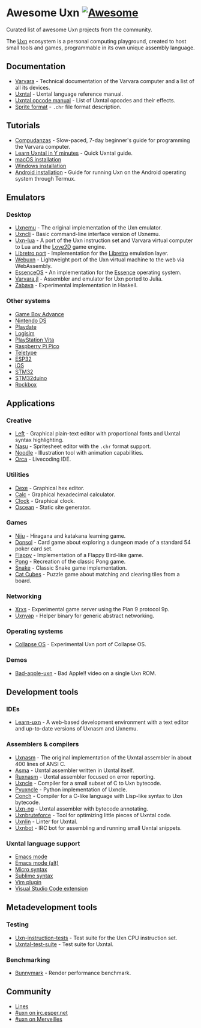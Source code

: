 # Awesome Uxn [![Awesome](https://awesome.re/badge.svg)](https://awesome.re)

Curated list of awesome Uxn projects from the community.

The [Uxn](https://100r.co/site/uxn.html) ecosystem is a personal computing playground, created to host small tools and games, programmable in its own unique assembly language.

## Documentation

- [Varvara](https://wiki.xxiivv.com/site/varvara.html) - Technical documentation of the Varvara computer and a list of all its devices.
- [Uxntal](https://wiki.xxiivv.com/site/uxntal.html) - Uxntal language reference manual.
- [Uxntal opcode manual](https://wiki.xxiivv.com/site/uxntal_reference.html) - List of Uxntal opcodes and their effects.
- [Sprite format](https://wiki.xxiivv.com/site/chr_format.html) - `.chr` file format description.

## Tutorials

- [Compudanzas](https://compudanzas.net/uxn_tutorial.html) - Slow-paced, 7-day beginner's guide for programming the Varvara computer.
- [Learn Uxntal in Y minutes](https://learnxinyminutes.com/docs/uxntal/) - Quick Uxntal guide.
- [macOS installation](https://eli.li/2021/09/27/how-to-install-uxn-on-macos)
- [Windows installation](https://itch.io/t/1605965/a-quick-guide-to-running-this-software)
- [Android installation](https://llllllll.co/t/uxn-virtual-computer/46103/253) - Guide for running Uxn on the Android operating system through Termux.

## Emulators

### Desktop

- [Uxnemu](https://git.sr.ht/~rabbits/uxn/tree/main/item/src/uxnemu.c) - The original implementation of the Uxn emulator.
- [Uxncli](https://git.sr.ht/~rabbits/uxn/tree/main/item/src/uxncli.c) - Basic command-line interface version of Uxnemu.
- [Uxn-lua](https://github.com/DeltaF1/uxn-lua) - A port of the Uxn instruction set and Varvara virtual computer to Lua and the [Love2D](https://love2d.org/) game engine.
- [Libretro port](https://github.com/kivutar/uxn) - Implementation for the [Libretro](https://www.libretro.com/) emulation layer.
- [Webuxn](https://github.com/aduros/webuxn) - Lightweight port of the Uxn virtual machine to the web via WebAssembly.
- [EssenceOS](https://gitlab.com/nakst/essence/-/tree/master/ports/uxn) - An implementation for the [Essence](https://gitlab.com/nakst/essence) operating system.
- [Varvara.jl](https://github.com/Ismael-VC/Varvara.jl) - Assembler and emulator for Uxn ported to Julia.
- [Zabava](https://git.sr.ht/~ft/zabava) - Experimental implementation in Haskell.

### Other systems

- [Game Boy Advance](https://git.badd10de.dev/uxngba/about/)
- [Nintendo DS](https://github.com/asiekierka/uxnds)
- [Playdate](https://git.sr.ht/~rabbits/uxn-playdate)
- [Logisim](https://github.com/DeltaF1/uxn-logisim)
- [PlayStation Vita](https://github.com/ivodopiviz/uxnvita)
- [Raspberry Pi Pico](https://git.sr.ht/~alderwick/pico-uxn)
- [Teletype](https://github.com/csboling/teluxn)
- [ESP32](https://github.com/max22-/uxn-esp32)
- [iOS](https://github.com/kylestew/UxniOS)
- [STM32](https://github.com/kylestew/armuxn)
- [STM32duino](https://github.com/cassvs/arduxno-demo)
- [Rockbox](https://tilde.town/~nihilazo/varvara_rockbox.html)

## Applications

### Creative

- [Left](https://wiki.xxiivv.com/site/left.html) - Graphical plain-text editor with proportional fonts and Uxntal syntax highlighting.
- [Nasu](https://wiki.xxiivv.com/site/nasu.html) - Spritesheet editor with the `.chr` format support.
- [Noodle](https://wiki.xxiivv.com/site/noodle.html) - Illustration tool with animation capabilities.
- [Orca](https://git.sr.ht/~rabbits/orca-toy) - Livecoding IDE.

### Utilities

- [Dexe](https://wiki.xxiivv.com/site/dexe.html) - Graphical hex editor.
- [Calc](https://git.sr.ht/~rabbits/uxn/tree/main/item/projects/software/calc.tal) - Graphical hexadecimal calculator.
- [Clock](https://git.sr.ht/~rabbits/uxn/tree/main/item/projects/examples/devices/datetime.tal) - Graphical clock.
- [Oscean](https://github.com/XXIIVV/oscean/blob/main/src/oscean.tal) - Static site generator.

### Games

- [Niju](https://hundredrabbits.itch.io/niju) - Hiragana and katakana learning game.
- [Donsol](https://hundredrabbits.itch.io/donsol) - Card game about exploring a dungeon made of a standard 54 poker card set.
- [Flappy](https://github.com/keijiro/uxn-sketches/blob/main/flappy.tal) - Implementation of a Flappy Bird-like game.
- [Pong](https://compudanzas.net/uxn_tutorial_day_6.html) - Recreation of the classic Pong game.
- [Snake](https://git.sr.ht/~rabbits/uxn/tree/main/item/projects/examples/demos/snake.tal) - Classic Snake game implementation.
- [Cat Cubes](https://pup.town/catcubes.html) - Puzzle game about matching and clearing tiles from a board.

### Networking

- [Xrxs](https://nilfm.cc/git/xrxs/about/) - Experimental game server using the Plan 9 protocol 9p.
- [Uxnyap](https://github.com/klardotsh/uxnyap) - Helper binary for generic abstract networking.

### Operating systems

- [Collapse OS](https://collapseos.org/download.html) - Experimental Uxn port of Collapse OS.

### Demos

- [Bad-apple-uxn](https://github.com/karolbelina/bad-apple-uxn) - Bad Apple!! video on a single Uxn ROM.

## Development tools

### IDEs

- [Learn-uxn](https://metasyn.github.io/learn-uxn/) - A web-based development environment with a text editor and up-to-date versions of Uxnasm and Uxnemu.

### Assemblers & compilers

- [Uxnasm](https://git.sr.ht/~rabbits/uxn/tree/main/item/src/uxnasm.c) - The original implementation of the Uxntal assembler in about 400 lines of ANSI C.
- [Asma](https://git.sr.ht/~rabbits/uxn/tree/main/item/projects/software/asma.tal) - Uxntal assembler written in Uxntal itself.
- [Ruxnasm](https://github.com/karolbelina/ruxnasm) - Uxntal assembler focused on error reporting.
- [Uxncle](https://github.com/CPunch/Uxncle) - Compiler for a small subset of C to Uxn bytecode.
- [Pyuxncle](https://github.com/CPunch/Pyuxncle) - Python implementation of Uxncle.
- [Conch](https://github.com/Armael/conch) - Compiler for a C-like language with Lisp-like syntax to Uxn bytecode.
- [Uxn-ng](https://git.sr.ht/~tenshi/uxn-ng) - Uxntal assembler with bytecode annotating.
- [Uxnbruteforce](https://github.com/max22-/uxnbruteforce) - Tool for optimizing little pieces of Uxntal code.
- [Uxnlin](https://git.sr.ht/~rabbits/uxnlin) - Linter for Uxntal.
- [Uxnbot](https://git.sr.ht/~alderwick/uxnbot) - IRC bot for assembling and running small Uxntal snippets.

### Uxntal language support

- [Emacs mode](https://github.com/xaderfos/uxntal-mode)
- [Emacs mode (alt)](https://github.com/rafapaezbas/uxntal-mode)
- [Micro syntax](https://nilfm.cc/git/dotfiles/tree/micro/syntax/uxn.yaml)
- [Sublime syntax](https://git.sr.ht/~rabbits/uxn/tree/main/item/etc/tal.sublime-syntax)
- [Vim plugin](https://github.com/karolbelina/uxntal.vim)
- [Visual Studio Code extension](https://marketplace.visualstudio.com/items?itemName=karolbelina.uxntal)

## Metadevelopment tools

### Testing

- [Uxn-instruction-tests](https://github.com/DeltaF1/uxn-instruction-tests) - Test suite for the Uxn CPU instruction set.
- [Uxntal-test-suite](https://github.com/karolbelina/uxntal-test-suite) - Test suite for Uxntal.

### Benchmarking

- [Bunnymark](http://kira.solar/pub/bunnymark.txt) - Render performance benchmark.

## Community

- [Lines](https://llllllll.co/t/uxn-virtual-computer/46103)
- [#uxn on irc.esper.net](https://webchat.esper.net/?channels=uxn)
- [#uxn on Merveilles](https://merveilles.town/tags/uxn)
